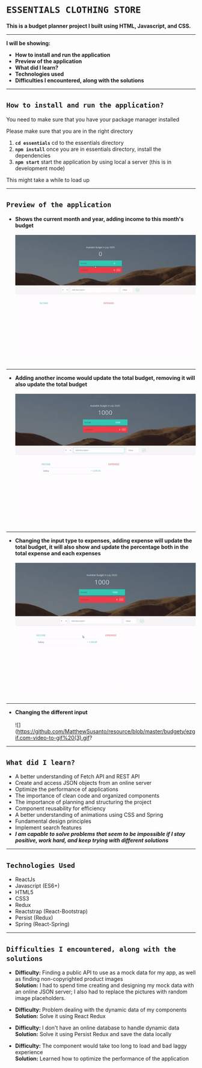 # ``ESSENTIALS CLOTHING STORE``
**This is a budget planner project I built using HTML, Javascript, and CSS.**
___
**I will be showing:**

+ **How to install and run the application**
+ **Preview of the application**
+ **What did I learn?**
+ **Technologies used**
+ **Difficulties I encountered, along with the solutions**

___
## ``How to install and run the application?``

You need to make sure that you have your package manager installed

Please make sure that you are in the right directory

1. **`cd essentials`** cd to the essentials directory
2. **`npm install`** once you are in essentials directory, install the dependencies
3. **`npm start`** start the application by using local a server (this is in development mode)

This might take a while to load up
___
## ``Preview of the application``
- **Shows the current month and year, adding income to this month's budget**  <br />  <br />
![](https://github.com/MatthewSusanto/resource/blob/master/budgety/ezgif.com-video-to-gif.gif?)  <br />  <br />
___
- **Adding another income would update the total budget, removing it will also update the total budget**  <br />  <br />
![](https://github.com/MatthewSusanto/resource/blob/master/budgety/ezgif.com-video-to-gif%20(1).gif?)
___
- **Changing the input type to expenses, adding expense will update the total budget, it will also show and update the percentage both in the total expense and each expenses**  <br />  <br />
![](https://github.com/MatthewSusanto/resource/blob/master/budgety/ezgif.com-video-to-gif%20(2).gif?)
___
- **Changing the different input**  <br />  <br />
![](https://github.com/MatthewSusanto/resource/blob/master/budgety/ezgif.com-video-to-gif%20(3).gif?
___
## ``What did I learn?``

- A better understanding of Fetch API and REST API
- Create and access JSON objects from an online server
- Optimize the performance of applications
- The importance of clean code and organized components
- The importance of planning and structuring the project
- Component reusability for efficiency
- A better understanding of animations using CSS and Spring
- Fundamental design principles
- Implement search features
- _**I am capable to solve problems that seem to be impossible if I stay positive, work hard, and keep trying with different solutions**_
___
## ``Technologies Used``

- ReactJs
- Javascript (ES6+)
- HTML5
- CSS3
- Redux
- Reactstrap (React-Bootstrap) 
- Persist (Redux)
- Spring (React-Spring)

___
## ``Difficulties I encountered, along with the solutions``

- **Difficulty:** Finding a public API to use as a mock data for my app, as well as finding non-copyrighted product images  <br />
**Solution:** I had to spend time creating and designing my mock data with an online JSON server; I also had to replace the pictures with random image placeholders.

- **Difficulty:** Problem dealing with the dynamic data of my components  <br />
**Solution:** Solve it using React Redux

- **Difficulty:** I don't have an online database to handle dynamic data  <br />
 **Solution:** Solve it using Persist Redux and save the data locally

- **Difficulty:** The component would take too long to load and bad laggy experience  <br />
 **Solution:** Learned how to optimize the performance of the application


